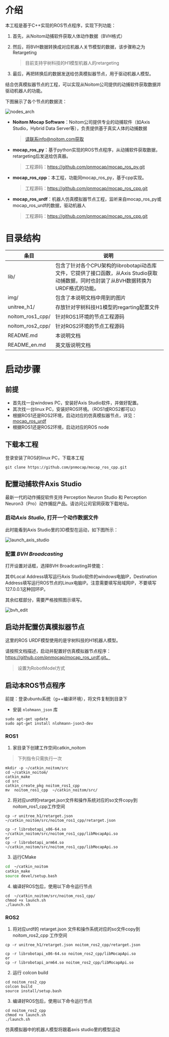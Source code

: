 
# 介绍

本工程是基于C++实现的ROS节点程序，实现下列功能：

1. 首先，从Noitom动捕软件获取人体动作数据（BVH格式）

2. 然后，将BVH数据转换成对应机器人关节模型的数据，该步骤称之为Retargeting

   > 目前支持宇树科技的H1模型机器人的retargeting

3. 最后，再把转换后的数据发送给仿真模拟器节点，用于驱动机器人模型。

结合仿真模拟器节点的工程，可以实现从Noitom公司提供的动捕软件获取数据并驱动机器人的功能。

下图展示了各个节点的数据流：

![nodes_arch](img/nodes_arch.png)

- **Noitom Mocap Software**：Noitom公司提供专业的动捕软件（如Axis Studio，Hybrid Data Server等），负责提供基于真实人体的动捕数据

  > 请联系info@noitom.com获取

- **mocap_ros_py**：基于python实现的ROS节点程序，从动捕软件获取数据，retargeting后发送给仿真器。

  > 工程源码：https://github.com/pnmocap/mocap_ros_py.git

- **mocap_ros_cpp**：本工程，功能同mocap_ros_py，基于cpp实现。

  > 工程源码：https://github.com/pnmocap/mocap_ros_cpp.git

- **mocap_ros_urdf**：机器人仿真模拟器节点工程，监听来自mocap_ros_py或mocap_ros_urdf的数据，驱动机器人

  > 工程源码：https://github.com/pnmocap/mocap_ros_cpp.git



# 目录结构

| 条目            | 说明                                                         |
| --------------- | ------------------------------------------------------------ |
| lib/            | 包含了针对各个CPU架构的librobotapi动态库文件，它提供了接口函数，从Axis Studio获取动捕数据，同时也封装了从BVH数据转换为URDF格式的功能。 |
| img/            | 包含了本说明文档中用到的图片                                 |
| unitree_h1/     | 存放针对宇树科技H1模型的regarting配置文件                    |
| noitom_ros1_cpp/| 针对ROS1环境的节点工程源码                                   |
| noitom_ros2_cpp/| 针对ROS2环境的节点工程源码                                   |
| README.md       | 本说明文档                                                   |
| README_en.md    | 英文版说明文档                                                   |

# 启动步骤

## 前提

- 首先找一台windows PC，安装好Axis Studio软件，并做好配置。
- 其次找一台linux PC，安装好ROS环境。（ROS1或ROS2都可以）
- 根据ROS1还是ROS2环境，启动对应的仿真模拟器节点，详见： [mocap_ros_urdf](https://github.com/pnmocap/mocap_ros_urdf.git)
- 根据ROS1还是ROS2环境，启动对应的ROS node

## 下载本工程

登录安装了ROS的linux PC，下载本工程

~~~
git clone https://github.com/pnmocap/mocap_ros_cpp.git
~~~


## 配置动捕软件Axis Studio

最新一代的动作捕捉软件支持 Perception Neuron Studio 和 Perception Neuron3（Pro）动作捕捉产品。请访问公司官网获取下载地址。

### 启动*Axis Studio*, 打开一个动作数据文件

此时能看到Axis Studio里的3D模型在运动，如下图所示：

   ![launch_axis_studio](img/launch_axis_studio.gif)

### 配置 *BVH Broadcasting*

打开设置对话框，选择BVH Broadcasting并使能：

其中Local Address填写运行Axis Studio软件的windows电脑IP，Destination Address填写运行ROS节点的Linux电脑IP。注意需要填写局域网IP，不要填写127.0.0.1这种回环IP。

其余红框部分，需要严格按照图示填写。

![bvh_edit](img/bvh_edit.png)


##  启动并配置仿真模拟器节点

这里的ROS URDF模型使用的是宇树科技的H1机器人模型。

请按照文档描述，启动并配置好仿真模拟器节点程序： https://github.com/pnmocap/mocap_ros_urdf.git。

> 设置为RobotModel方式

## 启动本ROS节点程序

前提：登录ubuntu系统（g++编译环境），将文件复制到目录下

- 安装 `nlohmann_json` 库 

~~~
sudo apt-get update
sudo apt-get install nlohmann-json3-dev
~~~

### ROS1

1. 家目录下创建工作空间catkin_noitom

> 下列指令只需执行一次

~~~
mkdir -p ~/catkin_noitom/src   
cd ~/catkin_noitom/             
catkin_make                 
cd src                                         
catkin_create_pkg noitom_ros1_cpp
mv  noitom_ros1_cpp  ~/catkin_noitom/src/
~~~

2. 将对应urdf的retarget.json文件和操作系统对应的so文件copy到noitom_ros1_cpp工作空间

~~~
cp -r unitree_h1/retarget.json ~/catkin_noitom/src/noitom_ros1_cpp/retarget.json

cp -r librobotapi_x86-64.so  ~/catkin_noitom/src/noitom_ros1_cpp/libMocapApi.so
or 
cp -r librobotapi_arm64.so  ~/catkin_noitom/src/noitom_ros1_cpp/libMocapApi.so
~~~

3. 运行CMake

```sh
cd  ~/catkin_noitom
catkin_make
source devel/setup.bash
```

4. 编译好ROS包后，使用以下命令运行节点

~~~
cd  ~/catkin_noitom/src/noitom_ros1_cpp/
chmod +x launch.sh 
./launch.sh
~~~

### ROS2

1. 将对应urdf的  retarget.json  文件和操作系统对应的so文件copy到noitom_ros2_cpp 工作空间

~~~
cp -r unitree_h1/retarget.json noitom_ros2_cpp/retarget.json

cp -r librobotapi_x86-64.so noitom_ros2_cpp/libMocapApi.so
or 
cp -r librobotapi_arm64.so noitom_ros2_cpp/libMocapApi.so
~~~

2. 运行 colcon build

~~~
cd noitom_ros2_cpp
colcon build
source install/setup.bash
~~~

3. 编译好ROS包后，使用以下命令运行节点

~~~
cd noitom_ros2_cpp
chmod +x launch.sh 
./launch.sh
~~~

仿真模拟器中的机器人模型将跟着axis studio里的模型运动